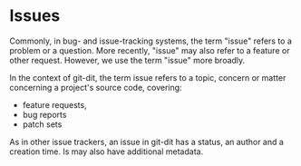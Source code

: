 Issues
======

Commonly, in bug- and issue-tracking systems, the term "issue" refers to a
problem or a question. More recently, "issue" may also refer to a feature or
other request. However, we use the term "issue" more broadly.

In the context of git-dit, the term issue refers to a topic, concern or matter
concerning a project's source code, covering:

 * feature requests,
 * bug reports
 * patch sets

As in other issue trackers, an issue in git-dit has a status, an author and a
creation time. Is may also have additional metadata.

